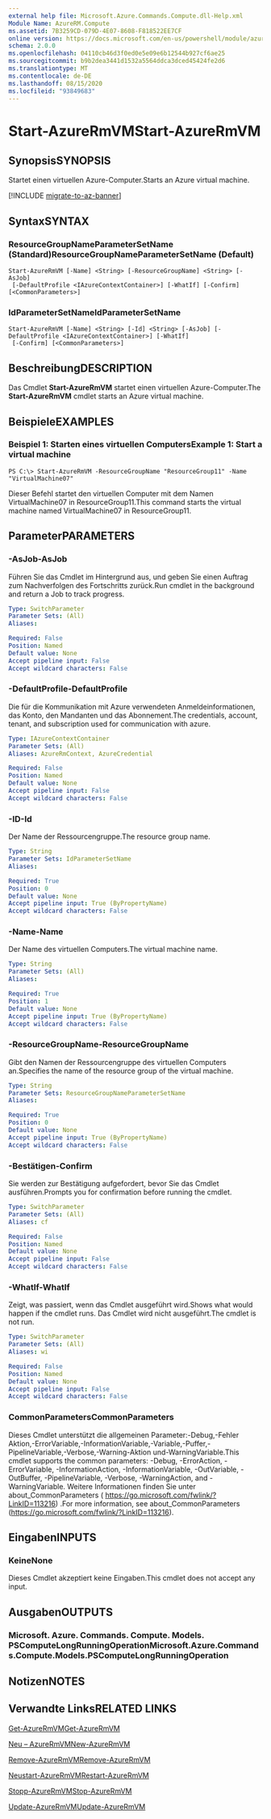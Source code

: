 ```yaml
---
external help file: Microsoft.Azure.Commands.Compute.dll-Help.xml
Module Name: AzureRM.Compute
ms.assetid: 7B3259CD-079D-4E07-8608-F818522EE7CF
online version: https://docs.microsoft.com/en-us/powershell/module/azurerm.compute/start-azurermvm
schema: 2.0.0
ms.openlocfilehash: 04110cb46d3f0ed0e5e09e6b12544b927cf6ae25
ms.sourcegitcommit: b9b2dea3441d1532a5564ddca3dced45424fe2d6
ms.translationtype: MT
ms.contentlocale: de-DE
ms.lasthandoff: 08/15/2020
ms.locfileid: "93849683"
---
```

# <span data-ttu-id="2da29-101">Start-AzureRmVM</span><span class="sxs-lookup"><span data-stu-id="2da29-101">Start-AzureRmVM</span></span>

## <span data-ttu-id="2da29-102">Synopsis</span><span class="sxs-lookup"><span data-stu-id="2da29-102">SYNOPSIS</span></span>
<span data-ttu-id="2da29-103">Startet einen virtuellen Azure-Computer.</span><span class="sxs-lookup"><span data-stu-id="2da29-103">Starts an Azure virtual machine.</span></span>

[!INCLUDE [migrate-to-az-banner](../../includes/migrate-to-az-banner.md)]

## <span data-ttu-id="2da29-104">Syntax</span><span class="sxs-lookup"><span data-stu-id="2da29-104">SYNTAX</span></span>

### <span data-ttu-id="2da29-105">ResourceGroupNameParameterSetName (Standard)</span><span class="sxs-lookup"><span data-stu-id="2da29-105">ResourceGroupNameParameterSetName (Default)</span></span>
```
Start-AzureRmVM [-Name] <String> [-ResourceGroupName] <String> [-AsJob]
 [-DefaultProfile <IAzureContextContainer>] [-WhatIf] [-Confirm] [<CommonParameters>]
```

### <span data-ttu-id="2da29-106">IdParameterSetName</span><span class="sxs-lookup"><span data-stu-id="2da29-106">IdParameterSetName</span></span>
```
Start-AzureRmVM [-Name] <String> [-Id] <String> [-AsJob] [-DefaultProfile <IAzureContextContainer>] [-WhatIf]
 [-Confirm] [<CommonParameters>]
```

## <span data-ttu-id="2da29-107">Beschreibung</span><span class="sxs-lookup"><span data-stu-id="2da29-107">DESCRIPTION</span></span>
<span data-ttu-id="2da29-108">Das Cmdlet **Start-AzureRmVM** startet einen virtuellen Azure-Computer.</span><span class="sxs-lookup"><span data-stu-id="2da29-108">The **Start-AzureRmVM** cmdlet starts an Azure virtual machine.</span></span>

## <span data-ttu-id="2da29-109">Beispiele</span><span class="sxs-lookup"><span data-stu-id="2da29-109">EXAMPLES</span></span>

### <span data-ttu-id="2da29-110">Beispiel 1: Starten eines virtuellen Computers</span><span class="sxs-lookup"><span data-stu-id="2da29-110">Example 1: Start a virtual machine</span></span>
```
PS C:\> Start-AzureRmVM -ResourceGroupName "ResourceGroup11" -Name "VirtualMachine07"
```

<span data-ttu-id="2da29-111">Dieser Befehl startet den virtuellen Computer mit dem Namen VirtualMachine07 in ResourceGroup11.</span><span class="sxs-lookup"><span data-stu-id="2da29-111">This command starts the virtual machine named VirtualMachine07 in ResourceGroup11.</span></span>

## <span data-ttu-id="2da29-112">Parameter</span><span class="sxs-lookup"><span data-stu-id="2da29-112">PARAMETERS</span></span>

### <span data-ttu-id="2da29-113">-AsJob</span><span class="sxs-lookup"><span data-stu-id="2da29-113">-AsJob</span></span>
<span data-ttu-id="2da29-114">Führen Sie das Cmdlet im Hintergrund aus, und geben Sie einen Auftrag zum Nachverfolgen des Fortschritts zurück.</span><span class="sxs-lookup"><span data-stu-id="2da29-114">Run cmdlet in the background and return a Job to track progress.</span></span>

```yaml
Type: SwitchParameter
Parameter Sets: (All)
Aliases: 

Required: False
Position: Named
Default value: None
Accept pipeline input: False
Accept wildcard characters: False
```

### <span data-ttu-id="2da29-115">-DefaultProfile</span><span class="sxs-lookup"><span data-stu-id="2da29-115">-DefaultProfile</span></span>
<span data-ttu-id="2da29-116">Die für die Kommunikation mit Azure verwendeten Anmeldeinformationen, das Konto, den Mandanten und das Abonnement.</span><span class="sxs-lookup"><span data-stu-id="2da29-116">The credentials, account, tenant, and subscription used for communication with azure.</span></span>

```yaml
Type: IAzureContextContainer
Parameter Sets: (All)
Aliases: AzureRmContext, AzureCredential

Required: False
Position: Named
Default value: None
Accept pipeline input: False
Accept wildcard characters: False
```

### <span data-ttu-id="2da29-117">-ID</span><span class="sxs-lookup"><span data-stu-id="2da29-117">-Id</span></span>
<span data-ttu-id="2da29-118">Der Name der Ressourcengruppe.</span><span class="sxs-lookup"><span data-stu-id="2da29-118">The resource group name.</span></span>

```yaml
Type: String
Parameter Sets: IdParameterSetName
Aliases: 

Required: True
Position: 0
Default value: None
Accept pipeline input: True (ByPropertyName)
Accept wildcard characters: False
```

### <span data-ttu-id="2da29-119">-Name</span><span class="sxs-lookup"><span data-stu-id="2da29-119">-Name</span></span>
<span data-ttu-id="2da29-120">Der Name des virtuellen Computers.</span><span class="sxs-lookup"><span data-stu-id="2da29-120">The virtual machine name.</span></span>

```yaml
Type: String
Parameter Sets: (All)
Aliases: 

Required: True
Position: 1
Default value: None
Accept pipeline input: True (ByPropertyName)
Accept wildcard characters: False
```

### <span data-ttu-id="2da29-121">-ResourceGroupName</span><span class="sxs-lookup"><span data-stu-id="2da29-121">-ResourceGroupName</span></span>
<span data-ttu-id="2da29-122">Gibt den Namen der Ressourcengruppe des virtuellen Computers an.</span><span class="sxs-lookup"><span data-stu-id="2da29-122">Specifies the name of the resource group of the virtual machine.</span></span>

```yaml
Type: String
Parameter Sets: ResourceGroupNameParameterSetName
Aliases: 

Required: True
Position: 0
Default value: None
Accept pipeline input: True (ByPropertyName)
Accept wildcard characters: False
```

### <span data-ttu-id="2da29-123">-Bestätigen</span><span class="sxs-lookup"><span data-stu-id="2da29-123">-Confirm</span></span>
<span data-ttu-id="2da29-124">Sie werden zur Bestätigung aufgefordert, bevor Sie das Cmdlet ausführen.</span><span class="sxs-lookup"><span data-stu-id="2da29-124">Prompts you for confirmation before running the cmdlet.</span></span>

```yaml
Type: SwitchParameter
Parameter Sets: (All)
Aliases: cf

Required: False
Position: Named
Default value: None
Accept pipeline input: False
Accept wildcard characters: False
```

### <span data-ttu-id="2da29-125">-WhatIf</span><span class="sxs-lookup"><span data-stu-id="2da29-125">-WhatIf</span></span>
<span data-ttu-id="2da29-126">Zeigt, was passiert, wenn das Cmdlet ausgeführt wird.</span><span class="sxs-lookup"><span data-stu-id="2da29-126">Shows what would happen if the cmdlet runs.</span></span> <span data-ttu-id="2da29-127">Das Cmdlet wird nicht ausgeführt.</span><span class="sxs-lookup"><span data-stu-id="2da29-127">The cmdlet is not run.</span></span>

```yaml
Type: SwitchParameter
Parameter Sets: (All)
Aliases: wi

Required: False
Position: Named
Default value: None
Accept pipeline input: False
Accept wildcard characters: False
```

### <span data-ttu-id="2da29-128">CommonParameters</span><span class="sxs-lookup"><span data-stu-id="2da29-128">CommonParameters</span></span>
<span data-ttu-id="2da29-129">Dieses Cmdlet unterstützt die allgemeinen Parameter:-Debug,-Fehler Aktion,-ErrorVariable,-InformationVariable,-Variable,-Puffer,-PipelineVariable,-Verbose,-Warning-Aktion und-WarningVariable.</span><span class="sxs-lookup"><span data-stu-id="2da29-129">This cmdlet supports the common parameters: -Debug, -ErrorAction, -ErrorVariable, -InformationAction, -InformationVariable, -OutVariable, -OutBuffer, -PipelineVariable, -Verbose, -WarningAction, and -WarningVariable.</span></span> <span data-ttu-id="2da29-130">Weitere Informationen finden Sie unter about_CommonParameters ( https://go.microsoft.com/fwlink/?LinkID=113216) .</span><span class="sxs-lookup"><span data-stu-id="2da29-130">For more information, see about_CommonParameters (https://go.microsoft.com/fwlink/?LinkID=113216).</span></span>

## <span data-ttu-id="2da29-131">Eingaben</span><span class="sxs-lookup"><span data-stu-id="2da29-131">INPUTS</span></span>

### <span data-ttu-id="2da29-132">Keine</span><span class="sxs-lookup"><span data-stu-id="2da29-132">None</span></span>
<span data-ttu-id="2da29-133">Dieses Cmdlet akzeptiert keine Eingaben.</span><span class="sxs-lookup"><span data-stu-id="2da29-133">This cmdlet does not accept any input.</span></span>

## <span data-ttu-id="2da29-134">Ausgaben</span><span class="sxs-lookup"><span data-stu-id="2da29-134">OUTPUTS</span></span>

### <span data-ttu-id="2da29-135">Microsoft. Azure. Commands. Compute. Models. PSComputeLongRunningOperation</span><span class="sxs-lookup"><span data-stu-id="2da29-135">Microsoft.Azure.Commands.Compute.Models.PSComputeLongRunningOperation</span></span>

## <span data-ttu-id="2da29-136">Notizen</span><span class="sxs-lookup"><span data-stu-id="2da29-136">NOTES</span></span>

## <span data-ttu-id="2da29-137">Verwandte Links</span><span class="sxs-lookup"><span data-stu-id="2da29-137">RELATED LINKS</span></span>

[<span data-ttu-id="2da29-138">Get-AzureRmVM</span><span class="sxs-lookup"><span data-stu-id="2da29-138">Get-AzureRmVM</span></span>](./Get-AzureRmVM.md)

[<span data-ttu-id="2da29-139">Neu – AzureRmVM</span><span class="sxs-lookup"><span data-stu-id="2da29-139">New-AzureRmVM</span></span>](./New-AzureRmVM.md)

[<span data-ttu-id="2da29-140">Remove-AzureRmVM</span><span class="sxs-lookup"><span data-stu-id="2da29-140">Remove-AzureRmVM</span></span>](./Remove-AzureRmVM.md)

[<span data-ttu-id="2da29-141">Neustart-AzureRmVM</span><span class="sxs-lookup"><span data-stu-id="2da29-141">Restart-AzureRmVM</span></span>](./Restart-AzureRmVM.md)

[<span data-ttu-id="2da29-142">Stopp-AzureRmVM</span><span class="sxs-lookup"><span data-stu-id="2da29-142">Stop-AzureRmVM</span></span>](./Stop-AzureRmVM.md)

[<span data-ttu-id="2da29-143">Update-AzureRmVM</span><span class="sxs-lookup"><span data-stu-id="2da29-143">Update-AzureRmVM</span></span>](./Update-AzureRmVM.md)


